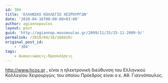 ```yaml
---
id: 304
title: 'ΕΛΛΗΝΙΚΟ ΚΟΛΛΕΓΙΟ ΧΕΙΡΟΥΡΓΩΝ'
date: '2010-04-16T00:00:00+03:00'
author: agiannopoulos
layout: post
guid: 'http://agiannop.mousmoulas.gr/2009/11/25/25-11-2009-9/'
permalink: /2010/04/16/160410/
original_post_id:
    - '304'
tags:
    - Ανακοινώσεις-Προσκλήσεις
---
```


<http://www.hcos.gr> , είναι η ηλεκτρονική διεύθυνση του Ελληνικού Κολλεγίου Χειρουργών, του οποίου Πρόεδρος είναι ο κ. Αθ. Γιαννόπουλος.